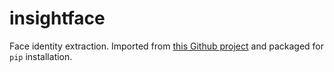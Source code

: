 # insightface

Face identity extraction. Imported from [this Github project](https://github.com/deepinsight/insightface/tree/88e83666f7e24b793e6b38dc8a7499967538d16a/deploy) and packaged for `pip` installation.
